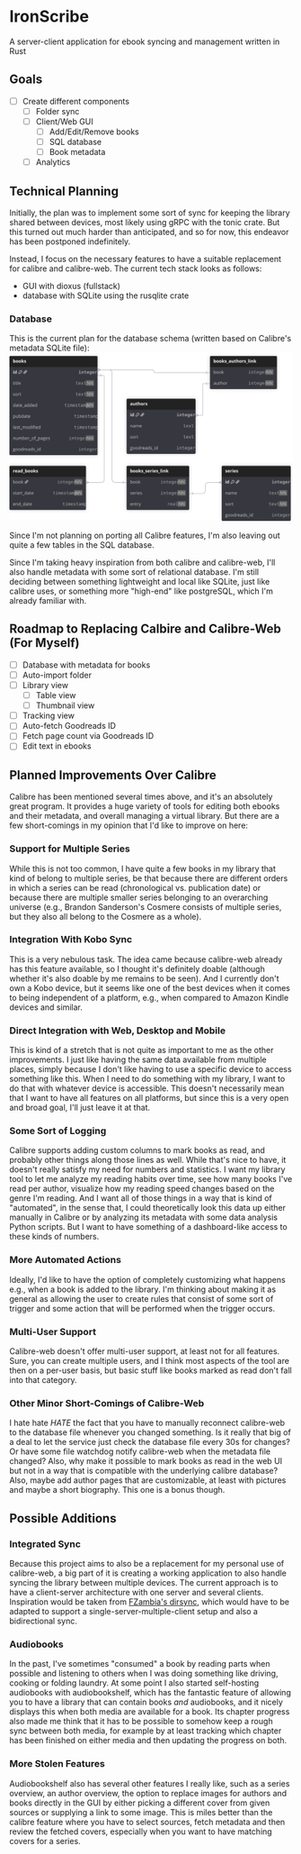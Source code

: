 # IronScribe

A server-client application for ebook syncing and management written in Rust

## Goals

- [ ] Create different components
  - [ ] Folder sync
  - [ ] Client/Web GUI
    - [ ] Add/Edit/Remove books
    - [ ] SQL database
    - [ ] Book metadata
  - [ ] Analytics

## Technical Planning

Initially, the plan was to implement some sort of sync for keeping the library shared between devices, most likely using gRPC with the tonic crate. But this turned out much harder than anticipated, and so for now, this endeavor has been postponed indefinitely.

Instead, I focus on the necessary features to have a suitable replacement for calibre and calibre-web. The current tech stack looks as follows:

- GUI with dioxus (fullstack)
- database with SQLite using the rusqlite crate

### Database

This is the current plan for the database schema (written based on Calibre's metadata SQLite file):
![Database Schema](./database_schema.svg)

Since I'm not planning on porting all Calibre features, I'm also leaving out quite a few tables in the SQL database.

Since I'm taking heavy inspiration from both calibre and calibre-web, I'll also handle metadata with some sort of relational database. I'm still deciding between something lightweight and local like SQLite, just like calibre uses, or something more "high-end" like postgreSQL, which I'm already familiar with.

## Roadmap to Replacing Calbire and Calibre-Web (For Myself)

- [ ] Database with metadata for books
- [ ] Auto-import folder
- [ ] Library view
  - [ ] Table view
  - [ ] Thumbnail view
- [ ] Tracking view
- [ ] Auto-fetch Goodreads ID
- [ ] Fetch page count via Goodreads ID
- [ ] Edit text in ebooks

## Planned Improvements Over Calibre

Calibre has been mentioned several times above, and it's an absolutely great program. It provides a huge variety of tools for editing both ebooks and their metadata, and overall managing a virtual library. But there are a few short-comings in my opinion that I'd like to improve on here:

### Support for Multiple Series

While this is not too common, I have quite a few books in my library that kind of belong to multiple series, be that because there are different orders in which a series can be read (chronological vs. publication date) or because there are multiple smaller series belonging to an overarching universe (e.g., Brandon Sanderson's Cosmere consists of multiple series, but they also all belong to the Cosmere as a whole).

### Integration With Kobo Sync

This is a very nebulous task. The idea came because calibre-web already has this feature available, so I thought it's definitely doable (although whether it's also doable by me remains to be seen). And I currently don't own a Kobo device, but it seems like one of the best devices when it comes to being independent of a platform, e.g., when compared to Amazon Kindle devices and similar.

### Direct Integration with Web, Desktop and Mobile

This is kind of a stretch that is not quite as important to me as the other improvements. I just like having the same data available from multiple places, simply because I don't like having to use a specific device to access something like this. When I need to do something with my library, I want to do that with whatever device is accessible. This doesn't necessarily mean that I want to have all features on all platforms, but since this is a very open and broad goal, I'll just leave it at that.

### Some Sort of Logging

Calibre supports adding custom columns to mark books as read, and probably other things along those lines as well. While that's nice to have, it doesn't really satisfy my need for numbers and statistics. I want my library tool to let me analyze my reading habits over time, see how many books I've read per author, visualize how my reading speed changes based on the genre I'm reading. And I want all of those things in a way that is kind of "automated", in the sense that, I could theoretically look this data up either manually in Calibre or by analyzing its metadata with some data analysis Python scripts. But I want to have something of a dashboard-like access to these kinds of numbers.

### More Automated Actions

Ideally, I'd like to have the option of completely customizing what happens e.g., when a book is added to the library. I'm thinking about making it as general as allowing the user to create rules that consist of some sort of trigger and some action that will be performed when the trigger occurs.

### Multi-User Support

Calibre-web doesn't offer multi-user support, at least not for all features. Sure, you can create multiple users, and I think most aspects of the tool are then on a per-user basis, but basic stuff like books marked as read don't fall into that category.

### Other Minor Short-Comings of Calibre-Web

I hate hate *HATE* the fact that you have to manually reconnect calibre-web to the database file whenever you changed something. Is it really that big of a deal to let the service just check the database file every 30s for changes? Or have some file watchdog notify calibre-web when the metadata file changed? Also, why make it possible to mark books as read in the web UI but not in a way that is compatible with the underlying calibre database? Also, maybe add author pages that are customizable, at least with pictures and maybe a short biography. This one is a bonus though.

## Possible Additions

### Integrated Sync

Because this project aims to also be a replacement for my personal use of calibre-web, a big part of it is creating a working application to also handle syncing the library between multiple devices. The current approach is to have a client-server architecture with one server and several clients. Inspiration would be taken from [FZambia's dirsync](https://github.com/FZambia/dirsync), which would have to be adapted to support a single-server-multiple-client setup and also a bidirectional sync.

### Audiobooks

In the past, I've sometimes "consumed" a book by reading parts when possible and listening to others when I was doing something like driving, cooking or folding laundry. At some point I also started self-hosting audiobooks with audiobookshelf, which has the fantastic feature of allowing you to have a library that can contain books *and* audiobooks, and it nicely displays this when both media are available for a book. Its chapter progress also made me think that it has to be possible to somehow keep a rough sync between both media, for example by at least tracking which chapter has been finished on either media and then updating the progress on both.

### More Stolen Features

Audiobookshelf also has several other features I really like, such as a series overview, an author overview, the option to replace images for authors and books directly in the GUI by either picking a different cover from given sources or supplying a link to some image. This is miles better than the calibre feature where you have to select sources, fetch metadata and then review the fetched covers, especially when you want to have matching covers for a series.
